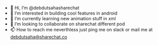 - 👋 Hi, I’m @debdutsahasharechat
- 👀 I’m interested in building cool features in android
- 🌱 I’m currently learning new animation stuff in xml
- 💞️ I’m looking to collaborate on sharechat different pod
- 📫 How to reach me neverthless just ping me on slack or mail me at debdutsaha@sharechat.co

<!---
debdutsahasharechat/debdutsahasharechat is a ✨ special ✨ repository because its `README.md` (this file) appears on your GitHub profile.
You can click the Preview link to take a look at your changes.
--->
